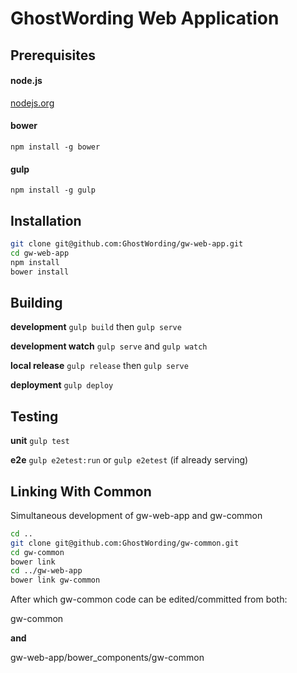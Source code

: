 GhostWording Web Application
============================

Prerequisites
-------------

#### node.js
[nodejs.org](http://nodejs.org)

#### bower
```npm install -g bower```

#### gulp
```npm install -g gulp```

Installation
------------

```sh
git clone git@github.com:GhostWording/gw-web-app.git
cd gw-web-app
npm install
bower install
```

Building
-----------------

**development**
```gulp build``` then ```gulp serve```

**development watch**
```gulp serve``` and ```gulp watch```

**local release** 
```gulp release``` then ```gulp serve```

**deployment** 
```gulp deploy```

Testing
-------

**unit** 
```gulp test```

**e2e** 
```gulp e2etest:run``` or ```gulp e2etest``` (if already serving)

Linking With Common
-------------------

Simultaneous development of gw-web-app and gw-common

```sh
cd ..
git clone git@github.com:GhostWording/gw-common.git
cd gw-common
bower link
cd ../gw-web-app
bower link gw-common
```

After which gw-common code can be edited/committed from both:

gw-common 

**and**

gw-web-app/bower_components/gw-common
